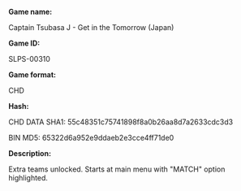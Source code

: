 **Game name:**

Captain Tsubasa J - Get in the Tomorrow (Japan)

**Game ID:**

SLPS-00310

**Game format:**

CHD

**Hash:**

CHD DATA SHA1: 55c48351c75741898f8a0b26aa8d7a2633cdc3d3

BIN MD5: 65322d6a952e9ddaeb2e3cce4ff71de0

**Description:**

Extra teams unlocked. Starts at main menu with "MATCH" option highlighted.